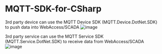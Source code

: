 # MQTT-SDK-for-CSharp
3rd party device can use the MQTT Device SDK (MQTT.Device.DotNet.SDK) to push data into WebAccess/SCADA
![image](https://github.com/Advantech-WebAccess/MQTT-SDK-for-CSharp/blob/master/mqtt_device_sdk.jpg)


3rd party service can use the MQTT Service SDK (MQTT.Service.DotNet.SDK) to receive data from WebAccess/SCADA
![image](https://github.com/Advantech-WebAccess/MQTT-SDK-for-CSharp/blob/master/mqtt_service_sdk.jpg)
